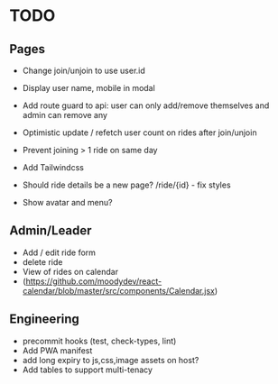 # TODO

## Pages

- Change join/unjoin to use user.id
- Display user name, mobile in modal
- Add route guard to api: user can only add/remove themselves and admin can remove any
- Optimistic update / refetch user count on rides after join/unjoin
- Prevent joining > 1 ride on same day

- Add Tailwindcss
- Should ride details be a new page? /ride/{id} - fix styles
- Show avatar and menu?

## Admin/Leader

- Add / edit ride form
- delete ride
- View of rides on calendar
- (https://github.com/moodydev/react-calendar/blob/master/src/components/Calendar.jsx)

## Engineering

- precommit hooks (test, check-types, lint)
- Add PWA manifest
- add long expiry to js,css,image assets on host?
- Add tables to support multi-tenacy
